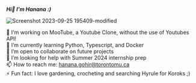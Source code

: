 ***Hi👋 I'm Hanana :)***  

![Screenshot 2023-09-25 195409-modified](https://github.com/hananagohir/hananagohir/assets/73364515/0c1b7ad0-f855-42da-a71d-aa8e5a4477d3)

🔭 I'm working on MooTube, a Youtube Clone, without the use of Youtubes API!  
🌱 I’m currently learning Python, Typescript, and Docker  
👯 I’m open to collaborate on future projects  
🤔 I’m looking for help with Summer 2024 internship prep  
📫 How to reach me: hanana.gohir@torontomu.ca  
⚡ Fun fact: I love gardening, crocheting and searching Hyrule for Koroks ;)

